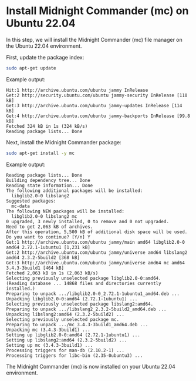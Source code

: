 # Install Midnight Commander (mc) on Ubuntu 22.04

In this step, we will install the Midnight Commander (mc) file manager on the Ubuntu 22.04 environment.

First, update the package index:

```bash
sudo apt-get update
```

Example output:

```
Hit:1 http://archive.ubuntu.com/ubuntu jammy InRelease
Get:2 http://security.ubuntu.com/ubuntu jammy-security InRelease [110 kB]
Get:3 http://archive.ubuntu.com/ubuntu jammy-updates InRelease [114 kB]
Get:4 http://archive.ubuntu.com/ubuntu jammy-backports InRelease [99.8 kB]
Fetched 324 kB in 1s (324 kB/s)
Reading package lists... Done
```

Next, install the Midnight Commander package:

```bash
sudo apt-get install -y mc
```

Example output:

```
Reading package lists... Done
Building dependency tree... Done
Reading state information... Done
The following additional packages will be installed:
  libglib2.0-0 libslang2
Suggested packages:
  mc-data
The following NEW packages will be installed:
  libglib2.0-0 libslang2 mc
0 upgraded, 3 newly installed, 0 to remove and 0 not upgraded.
Need to get 2,063 kB of archives.
After this operation, 5,500 kB of additional disk space will be used.
Do you want to continue? [Y/n] Y
Get:1 http://archive.ubuntu.com/ubuntu jammy/main amd64 libglib2.0-0 amd64 2.72.1-1ubuntu1 [1,231 kB]
Get:2 http://archive.ubuntu.com/ubuntu jammy/universe amd64 libslang2 amd64 2.3.2-5build2 [368 kB]
Get:3 http://archive.ubuntu.com/ubuntu jammy/universe amd64 mc amd64 3.4.3-3build1 [464 kB]
Fetched 2,063 kB in 1s (2,063 kB/s)
Selecting previously unselected package libglib2.0-0:amd64.
(Reading database ... 14868 files and directories currently installed.)
Preparing to unpack .../libglib2.0-0_2.72.1-1ubuntu1_amd64.deb ...
Unpacking libglib2.0-0:amd64 (2.72.1-1ubuntu1) ...
Selecting previously unselected package libslang2:amd64.
Preparing to unpack .../libslang2_2.3.2-5build2_amd64.deb ...
Unpacking libslang2:amd64 (2.3.2-5build2) ...
Selecting previously unselected package mc.
Preparing to unpack .../mc_3.4.3-3build1_amd64.deb ...
Unpacking mc (3.4.3-3build1) ...
Setting up libglib2.0-0:amd64 (2.72.1-1ubuntu1) ...
Setting up libslang2:amd64 (2.3.2-5build2) ...
Setting up mc (3.4.3-3build1) ...
Processing triggers for man-db (2.10.2-1) ...
Processing triggers for libc-bin (2.35-0ubuntu3) ...
```

The Midnight Commander (mc) is now installed on your Ubuntu 22.04 environment.
